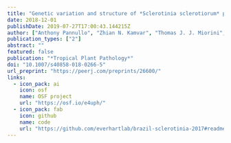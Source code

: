 ```yaml
---
title: "Genetic variation and structure of *Sclerotinia sclerotiorum* populations from soybean in Brazil"
date: 2018-12-01
publishDate: 2019-07-27T17:00:43.144215Z
author: ["Anthony Pannullo", "Zhian N. Kamvar", "Thomas J. J. Miorini", "James R. Steadman", "Sydney E. Everhart"]
publication_types: ["2"]
abstract: ""
featured: false
publication: "*Tropical Plant Pathology*"
doi: "10.1007/s40858-018-0266-5"
url_preprint: "https://peerj.com/preprints/26600/"
links:
  - icon_pack: ai
    icon: osf
    name: OSF project
    url: "https://osf.io/e4uph/"
  - icon_pack: fab
    icon: github
    name: code
    url: "https://github.com/everhartlab/brazil-sclerotinia-2017#readme"
---
```


